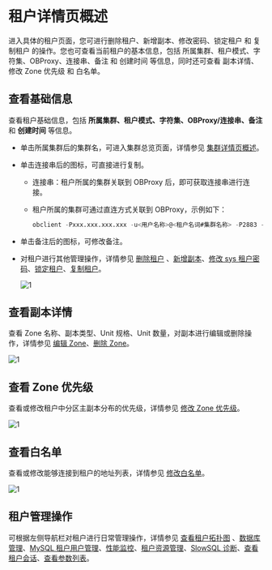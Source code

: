 # 租户详情页概述

进入具体的租户页面，您可进行删除租户、新增副本、修改密码、锁定租户 和 复制租户 的操作。您也可查看当前租户的基本信息，包括 所属集群、租户模式、字符集、OBProxy、连接串、备注 和 创建时间 等信息，同时还可查看 副本详情、修改 Zone 优先级 和 白名单。

## 查看基础信息

查看租户基础信息，包括 **所属集群、租户模式、字符集、OBProxy/连接串、备注** 和 **创建时间** 等信息。

* 单击所属集群后的集群名，可进入集群总览页面，详情参见 [集群详情页概述](../1.cluster-features/3.cluster-overview.md)。

* 单击连接串后的图标，可直接进行复制。

  * 连接串：租户所属的集群关联到 OBProxy 后，即可获取连接串进行连接。

  * 租户所属的集群可通过直连方式关联到 OBProxy，示例如下：

    ```sql
    obclient -Pxxx.xxx.xxx.xxx -u<用户名称>@<租户名词#集群名称> -P2883 -p****** -c -A sys
    ```

* 单击备注后的图标，可修改备注。

* 对租户进行其他管理操作，详情参见 [删除租户](../../5.manage-tenants/2.basic-tenant-operations/7.userguide-delete-a-tenant.md) 、[新增副本](../../5.manage-tenants/2.basic-tenant-operations/9.add-copy.md)、[修改 sys 租户密码](../../5.manage-tenants/2.basic-tenant-operations/10.modify-the-sys-tenant-password.md)、[锁定租户](../../5.manage-tenants/2.basic-tenant-operations/5.locked-tenants.md)、[复制租户](../../5.manage-tenants/2.basic-tenant-operations/6.replication-tenant.md)。

  ![1](https://help-static-aliyun-doc.aliyuncs.com/assets/img/zh-CN/5547730261/p271395.png)

## 查看副本详情

查看 Zone 名称、副本类型、Unit 规格、Unit 数量，对副本进行编辑或删除操作，详情参见 [编辑 Zone](../../5.manage-tenants/2.basic-tenant-operations/11.edit-the-tenant-copy-in-the-zone.md)、[删除 Zone](../../4.manage-clusters/3.basic-operations/7.manage-cluster-zones/7.userguide-delete-a-zone.md)。

![1](https://help-static-aliyun-doc.aliyuncs.com/assets/img/zh-CN/5547730261/p265480.png)

## 查看 Zone 优先级

查看或修改租户中分区主副本分布的优先级，详情参见 [修改 Zone 优先级](../../5.manage-tenants/2.basic-tenant-operations/13.modify-a-zone-priority.md)。

![1](https://help-static-aliyun-doc.aliyuncs.com/assets/img/zh-CN/5547730261/p265481.png)

## 查看白名单

查看或修改能够连接到租户的地址列表，详情参见 [修改白名单](../../5.manage-tenants/2.basic-tenant-operations/14.modify-whitelist.md)。

![1](https://help-static-aliyun-doc.aliyuncs.com/assets/img/zh-CN/5547730261/p265484.png)

## 租户管理操作

可根据左侧导航栏对租户进行日常管理操作，详情参见 [查看租户拓扑图](../../5.manage-tenants/3.userguide-view-the-tenant-topology.md) 、[数据库管理](../../5.manage-tenants/5.database-management.md)、[MySQL 租户用户管理](../../5.manage-tenants/6.mysql-tenant-user-management.md)、[性能监控](../../5.manage-tenants/8.userguide-performance-monitoring.md)、[租户资源管理](../../5.manage-tenants/9.tenant-resource-management.md)、[SlowSQL 诊断](../../5.manage-tenants/10.sql-diagnostics/3.slowsql-diagnostics.md)、[查看租户会话](../../5.manage-tenants/11.session-management/1.view-tenant-sessions.md)、[查看参数列表](../../5.manage-tenants/12.userguide-parameters/1.userguide-view-the-parameter-list.md)。
